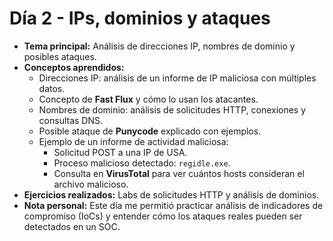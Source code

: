 # Día 2 - IPs, dominios y ataques

- **Tema principal:** Análisis de direcciones IP, nombres de dominio y posibles ataques.  
- **Conceptos aprendidos:**
  - Direcciones IP: análisis de un informe de IP maliciosa con múltiples datos.
  - Concepto de **Fast Flux** y cómo lo usan los atacantes.
  - Nombres de dominio: análisis de solicitudes HTTP, conexiones y consultas DNS.
  - Posible ataque de **Punycode** explicado con ejemplos.
  - Ejemplo de un informe de actividad maliciosa:
    - Solicitud POST a una IP de USA.
    - Proceso malicioso detectado: `regidle.exe`.
    - Consulta en **VirusTotal** para ver cuántos hosts consideran el archivo malicioso.
- **Ejercicios realizados:** Labs de solicitudes HTTP y análisis de dominios.
- **Nota personal:** Este día me permitió practicar análisis de indicadores de compromiso (IoCs) y entender cómo los ataques reales pueden ser detectados en un SOC.
